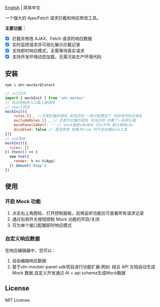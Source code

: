 
[English](./README.md) | 简体中文
  
一个强大的 Ajax/Fetch 请求拦截和响应修改工具。

**主要功能：**   
- [x] 拦截并修改 AJAX、Fetch 请求的响应数据
- [x] 实时监控请求并可视化展示拦截记录
- [x] 支持即时响应模式，无需等待真实请求
- [x] 支持开发环境动态加载，无需污染生产环境代码

## 安装
```
npm i xhr-mocker@latest
```
```javascript
// 入口文件
import { mockInit } from 'xhr-mocker'
// 在应用程序入口最上面调用
// react项目
mockInit({
    rules:[],  //匹配拦截的域名 支持正则 一般只配置这个 项目请求的主域名
    excludeRules:[] , // 匹配不拦截的域名 支持正则 内置了一些默认值
    mockPanelSdkUrl: '' // mock面板sdk地址 可以不传 默认使用cdn
    disabled: false // 是否禁用 如果为true 则不会加载mock工具
})}
// vue项目
mockInit({
  rules: []
}).then(() => {
  new Vue({
    render: h => h(App)
  }).$mount('#app')
})
```

## 使用

### 开启 Mock 功能
1. 点击右上角图标，打开控制面板，启用监听功能后可查看所有请求记录
2. 通过右侧开关按钮控制 Mock 功能的开启/关闭
3. 可为单个接口配置即时响应模式
  
### 自定义响应数据
在响应编辑器中，您可以：
1. 自由编辑响应数据
2. 基于xhr-mocker-panel-sdk项目进行功能扩展.例如: 结合 API 文档自动生成 Mock 数据,自定义开发通过 AI + api schema生成Mock数据

## License
MIT License.
